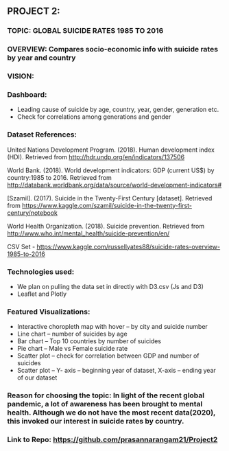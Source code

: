 ## PROJECT 2:

### TOPIC: GLOBAL SUICIDE RATES 1985 TO 2016

### OVERVIEW: Compares socio-economic info with suicide rates by year and country

### VISION:

### Dashboard:  
*  Leading cause of suicide by age, country, year, gender, generation etc.
*  Check for correlations among generations and gender

### Dataset References:

 United Nations Development Program. (2018). Human development index (HDI). Retrieved from http://hdr.undp.org/en/indicators/137506

 World Bank. (2018). World development indicators: GDP (current US$) by country:1985 to 2016. Retrieved from http://databank.worldbank.org/data/source/world-development-indicators#
 
 [Szamil]. (2017). Suicide in the Twenty-First Century [dataset]. Retrieved from https://www.kaggle.com/szamil/suicide-in-the-twenty-first-century/notebook

 World Health Organization. (2018). Suicide prevention. Retrieved from http://www.who.int/mental_health/suicide-prevention/en/

 CSV Set - https://www.kaggle.com/russellyates88/suicide-rates-overview-1985-to-2016

### Technologies used:
*  We plan on pulling the data set in directly with D3.csv (Js and D3)
*  Leaflet and Plotly

### Featured Visualizations:
*  Interactive choropleth map with hover – by city and suicide number
*  Line chart – number of suicides by age
*  Bar chart – Top 10 countries by number of suicides
*  Pie chart – Male vs Female suicide rate
*  Scatter plot – check for correlation between GDP and number of suicides
*  Scatter plot – Y- axis – beginning year of dataset, X-axis – ending year of our dataset

### Reason for choosing the topic: In light of the recent global pandemic, a lot of awareness has been brought to mental health. Although we do not have the most recent data(2020), this invoked our interest in suicide rates by country.

### Link to Repo: https://github.com/prasannarangam21/Project2